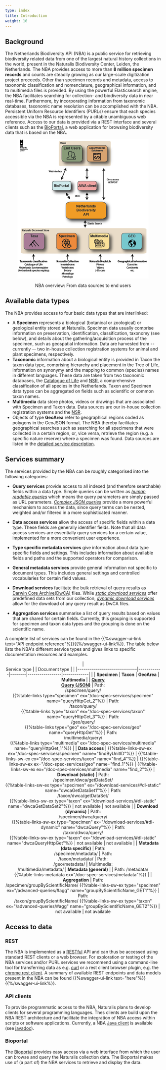 ```yaml
---
type: index
title: Introduction
weight: 10
---
```


## Background

The Netherlands Biodiversity API (NBA) is a public service for retrieving biodiversity 
related data from one of the largest natural history collections in the world, present 
in the Naturalis Biodiversity Center, Leiden, the Netherlands. The NBA provides access to 
more than **8 million specimen records** and counts are steadily growing as our large-scale digitization 
project proceeds. Other than specimen records and metadata, access to taxonomic 
classification and nomenclature, geographical information, and to multimedia files is provided. By using 
the powerful Elasticsearch engine, the NBA facilitates searching for collection- and 
biodiversity data in near real-time. Furthermore, by incorporating information from 
taxonomic databases, taxonomic name resolution can be accomplished with the NBA. 
Persistent Uniform Resource Identifiers (PURLs) ensure that each species accessible 
via the NBA is represented by a citable unambiguous web reference. Access to our data is provided 
via a REST interface and several clients such as the [BioPortal](http://bioportal.naturalis.nl/"), 
a web application for browsing biodiversity data that is based on the NBA.


<!-- {{< figure src="https://github.com/naturalis/nba-docs/raw/V2_master/static/images/overview.png" class="alignright" title="NBA overview: From data sources to end users" >}} -->

<figure>
<div style="text-align: center;">
	<p><img src="https://github.com/naturalis/nba-docs/raw/V2_master/static/images/overview.png" align="center"
		alt="overview" width=500>
		<figcaption>NBA overview: From data sources to end users</figcaption>
	</div>
</figure>


## Available data types
The NBA provides access to four basic data types that are interlinked:

* A **Specimen** represents a biological (botanical or zoological) or 
  geological entity stored at Naturalis. Specimen data usually comprise information 
  on preservation, identification, classification, taxonomy (see below), and 
  details about the gathering/acquisition process of the specimen, such as 
  geospatial information. Data are harvested from -- currently -- two in-house collection registration systems 
  for animal and plant specimens, respectively.
* **Taxonomic** information about a biological entity is provided in Taxon the taxon data type, 
  comprising hierarchy and placement in the Tree of Life, information on synonymy and the 
  mapping to common (species) names in different languages. These data are taken from two taxonomic databases, 
  the [Catalogue of Life](http://www.catalogueoflife.org/) and [NSR](http://www.nederlandsesoorten.nl/), 
  a comprehensive classification of all species in the Netherlands. Taxon and Specimen data types 
  can be aggregated on fields such as scientific or common taxon names.
* **Multimedia** data store photos, videos or drawings that are associated with Specimen and Taxon data.
  Data sources are our in-house collection registration systems and the [NSR](http://www.nederlandsesoorten.nl/). 
* Objects of type **GeoArea** refer to geographical regions coded as polygons in the GeoJSON format. 
  The NBA thereby facilitates geographical searches such as searching for all specimens that were collected in a 
  certain region, or, vice versa, retrieve the region (e.g. a specific nature reserve) where a specimen was found. Data sources
  are listed in the [detailed service description](/doc-spec-services/#geo-sources).

## Services summary
The services provided by the NBA can be roughly categorised into the following categories:

* **Query services** provide access to all indexed (and therefore
searchable)  fields within a data type. Simple queries
can be written as  [*human readable queries*](/quickstart/#human-readable) which means the query parameters are simply passed as 
URL parameters. [*Complex JSON queries*](/advanced-query/#queryspec)
provide a more powerful mechanism to access the data, since query terms can be nested, weighted and/or filtered in a more sophisticated manner.

* **Data access services** allow the access of specific fields within
  a data type. These fields are generally identifier fields. Note that
  all data access services are essentially query services for a
  certain value, implemented for a more convenient user experience.

* **Type specific metadata services** give information about data type specific fields and settings. This includes information about available
fields and paths and the supported operators for comparison. 

* **General metadata services** provide general information not
  specific to document types. This includes general settings and
  controlled vocabularies for certain field values. 

* **Download services** facilitate the bulk retrieval of query results as 
[Darwin Core Archive(DwCA)](https://en.wikipedia.org/wiki/Darwin_Core_Archive) files. While [*static download services*](/download-services/#dl-static)
offer predefined data sets from our collection, [*dynamic download services*](/download-services/#dl-dynamic) allow for the download of any query result as DwCA files.

* **Aggregation services** summarise a list of query results based on
  values that are shared for certain fields. Currently, this grouping
  is supported for specimen and taxon data types and the grouping is
  done on the scientific name. 


A complete list of services can be found in the {{%swagger-ui-link text="API endpoint reference"%}}{{%/swagger-ui-link%}}.
The table below lists the NBA's different service types and gives links to specific documentation 
resources and examples. 

<center>

| <br> Service type |  | Document type |            | 
|------------------------------|------------|--------|-----------------|-------------|
|                         |  **Specimen**  | **Taxon**  | **GeoArea**  | **Multimedia**  |
| [**Query**](/quickstart/#human-readable)<br>[**Query (JSON)**](/advanced-queries/#queryspec) | Path:<br> /specimen/query/<br>  {{%table-links type="specimen" ex="/doc-spec-services/specimen" name="queryHttpGet_2"%}} | Path:<br> /taxon/query/<br> {{%table-links type="taxon" ex="/doc-spec-services/taxon" name="queryHttpGet_3"%}} | Path: <br> /geo/query/<br>{{%table-links type="geo" ex="/doc-spec-services/geo" name="queryHttpGet"%}} |  Path: <br> /multimedia/query/<br> {{%table-links type="multimedia" ex="/doc-spec-services/multimedia" name="queryHttpGet_1"%}}                |
| **Data access** | {{%table-links-sw-ex ex="/doc-spec-services/specimen" name="findByUnitID"%}} | {{%table-links-sw-ex ex="/doc-spec-services/taxon" name="find_4"%}} | {{%table-links-sw-ex ex="/doc-spec-services/geo" name="find_1"%}} | {{%table-links-sw-ex ex="/doc-spec-services/multimedia" name="find_2"%}}
| **Download (static)**  | Path: <br> /specimen/dwca/getDataSet/<br> {{%table-links-sw-ex type="specimen" ex="/download-services/#dl-static" name="dwcaGetDataSet1"%}} | Path: <br> /taxon/dwca/getDataSet/ <br> {{%table-links-sw-ex type="taxon" ex="/download-services/#dl-static" name="dwcaGetDataSet2"%}} | not available | not available |
| **Download (dynamic)**  | Path: <br> /specimen/dwca/query/<br> {{%table-links-sw-ex type="specimen" ex="/download-services/#dl-dynamic" name="dwcaQuery"%}} | Path: <br> /taxon/dwca/query/<br> {{%table-links-sw-ex type="taxon" ex="/download-services/#dl-static" name="dwcaQueryHttpGet"%}} | not available | not available |
| **Metadata (data specific)** | Path: <br>/specimen/metadata/ | Path: <br>/taxon/metadata/ | Path: <br>/geo/metadata/ | Multimedia: <br>/multimedia/metadata/
| **Metadata (general)** | | Path: /metadata/ <br> {{%table-links-metadata ex="/doc-spec-services/metadata"%}} |
| **Aggregation** | Path: <br> /specimen/groupByScientificName/ {{%table-links-sw-ex type="specimen" ex="/advanced-queries/#agg" name="groupByScientificName_GET1"%}} | Path: <br> /taxon/groupByScientificName/ {{%table-links-sw-ex type="taxon" ex="/advanced-queries/#agg" name="groupByScientificName_GET2"%}} | not available | not available

</center>

## Access to data
### REST
The NBA is implemented as a [RESTful](https://en.wikipedia.org/wiki/Representational_state_transfer) API and can thus be accessed
using standard REST clients or a web browser. For exploration or testing of the NBA services and/or PURL services we recommend using a 
command-line tool for transferring data as e.g. [curl](https://curl.haxx.se/) or a rest 
client browser plugin, e.g. the [chrome rest client](https://advancedrestclient.com/).
A summary of available REST endpoints and data models present in the
NBA can be found {{%swagger-ui-link text="here"%}}{{%/swagger-ui-link%}}.

### API clients
To provide programmatic access to the NBA, Naturalis plans to develop clients for several programming languages. Thes clients 
are build upon the NBA REST architecture and facilitate the integration of NBA access within scripts or software applications.
Currently, a NBA [Java client](https://github.com/naturalis/naturalis_data_api) is 
available (see [javadoc](http://naturalis.github.io/naturalis_data_api/javadoc/v2/client/)).

### Bioportal
The [Bioportal](http://bioportal.naturalis.nl/) provides easy access via a web interface from which the user can browse and query 
the Naturalis collection data. The Bioportal makes use of (a part of) the NBA services to retrieve and display the data.

